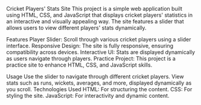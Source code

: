 Cricket Players' Stats Site
This project is a simple web application built using HTML, CSS, and JavaScript that displays cricket players' statistics in an interactive and visually appealing way. The site features a slider that allows users to view different players' stats dynamically.

Features
Player Slider: Scroll through various cricket players using a slider interface.
Responsive Design: The site is fully responsive, ensuring compatibility across devices.
Interactive UI: Stats are displayed dynamically as users navigate through players.
Practice Project: This project is a practice site to enhance HTML, CSS, and JavaScript skills.

Usage
Use the slider to navigate through different cricket players.
View stats such as runs, wickets, averages, and more, displayed dynamically as you scroll.
Technologies Used
HTML: For structuring the content.
CSS: For styling the site.
JavaScript: For interactivity and dynamic content.